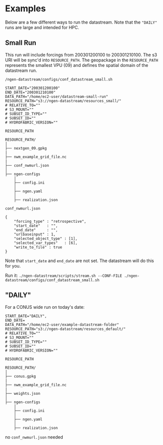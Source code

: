 # Examples
Below are a few different ways to run the datastream. Note that the `"DAILY"` runs are large and intended for HPC.

## Small Run
This run will include forcings from 200301200100 to 200301210100. The s3 URI will be sync'd into `RESOURCE_PATH`. The geopackage in the `RESOURCE_PATH` represents the smallest VPU (09) and defines the spatial domain of the datastream run.

`/ngen-datastream/configs/conf_datastream_small.sh`
```
START_DATE="200301200100"
END_DATE="200301210100"
DATA_PATH="/home/ec2-user/datastream-small-run"
RESOURCE_PATH="s3://ngen-datastream/resources_small/"
# RELATIVE_TO=""
# S3_MOUNT=""
# SUBSET_ID_TYPE=""
# SUBSET_ID=""
# HYDROFABRIC_VERSION=""
```

`RESOURCE_PATH`
```
RESOURCE_PATH/
│
├── nextgen_09.gpkg 
|
├── nwm_example_grid_file.nc 
|
├── conf_nwmurl.json
│
├── ngen-configs
    │
    ├── config.ini
    │
    ├── ngen.yaml    
    │
    ├── realization.json    
```
`conf_nwmurl.json`
```
{
    "forcing_type" : "retrospective",
    "start_date"   : "",
    "end_date"     : "",
    "urlbaseinput" : 1,
    "selected_object_type" : [1],
    "selected_var_types"   : [6],
    "write_to_file" : true
}
```
Note that `start_date` and `end_date` are not set. The datastream will do this for you.

Run it: `./ngen-datastream/scripts/stream.sh --CONF-FILE ./ngen-datastream/configs/conf_datastream_small.sh`

## "DAILY"
For a CONUS wide run on today's date:
```
START_DATE="DAILY",
END_DATE= 
DATA_PATH="/home/ec2-user/example-datastream-folder"
RESOURCE_PATH="s3://ngen-datastream/resources_default/"
# RELATIVE_TO=""
# S3_MOUNT=""
# SUBSET_ID_TYPE=""
# SUBSET_ID=""
# HYDROFABRIC_VERSION=""
```

`RESOURCE_PATH`
```
RESOURCE_PATH/
│
├── conus.gpkg 
|
├── nwm_example_grid_file.nc 
|
├── weights.json
│
├── ngen-configs
    │
    ├── config.ini
    │
    ├── ngen.yaml    
    │
    ├── realization.json    
```

no `conf_nwmurl.json` needed
